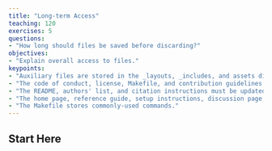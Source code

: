 ```yaml
---
title: "Long-term Access"
teaching: 120
exercises: 5
questions:
- "How long should files be saved before discarding?"
objectives:
- "Explain overall access to files."
keypoints:
- "Auxiliary files are stored in the _layouts, _includes, and assets directories."
- "The code of conduct, license, Makefile, and contribution guidelines should not be modified."
- "The README, authors' list, and citation instructions must be updated for each lesson."
- "The home page, reference guide, setup instructions, discussion page, and instructors' guide must be updated for each lesson."
- "The Makefile stores commonly-used commands."
---
```


## Start Here
